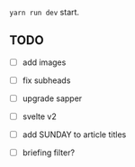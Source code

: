 `yarn run dev` start.

## TODO
- [ ] add images
- [ ] fix subheads
- [ ] upgrade sapper
- [ ] svelte v2
- [ ] add SUNDAY to article titles
- [ ] briefing filter?

